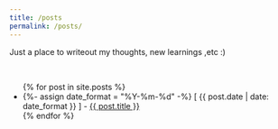 ```yaml
---
title: /posts
permalink: /posts/
---
```


Just a place to writeout my thoughts, new learnings ,etc  :)

<br>

<ul>
  {% for post in site.posts %}
    <li>
        {%- assign date_format = "%Y-%m-%d" -%}
        [ {{ post.date | date: date_format }} ] - <a href="{{ post.url }}">{{ post.title }}</a>
    </li>
  {% endfor %}
</ul>

